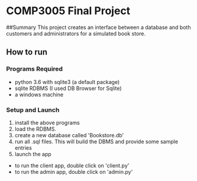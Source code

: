 # COMP3005 Final Project
##Summary
This project creates an interface between a database and both customers and administrators for a simulated book store.

## How to run
### Programs Required
- python 3.6 with sqlite3 (a default package)
- sqlite RDBMS (I used DB Browser for Sqlite)
- a windows machine
### Setup and Launch
1. install the above programs
2. load the RDBMS.
3. create a new database called 'Bookstore.db'
4. run all .sql files. This will build the DBMS and provide some sample entries
5. launch the app
- to run the client app, double click on 'client.py'
- to run the admin app, double click on 'admin.py'
